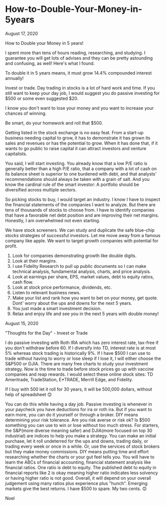 # How-to-Double-Your-Money-in-5years

August 17, 2020

How to Double your Money in 5 years!

I spent more than tens of hours reading, researching, and studying. I guarantee you
will get lots of advises and they can be pretty astounding and confusing, as well!
Here's what I found.

To double it in 5 years means, it must grow 14.4% compounded interest annually!

Invest or trade. Day trading in stocks is a lot of hard work and time. If you still 
want to keep your day job, I would suggest you do passive investing for $500 or some 
even suggested $20.

I know you don't want to lose your money and you want to increase your chances of
winning.

Be smart, do your homework and roll that $500.

Getting listed in the stock exchange is no easy feat. From a start-up business needing
capital to grow, it has to demonstrate it has grown its sales and revenues or has 
the potential to grow. When it has done that, if it wants to go public to raise
capital it can attract investors and venture capitalists.

You said, I will start investing. You already know that a low P/E ratio
is generally better than a high P/E ratio, that a company with a lot of cash on its
balance sheet is superior to one burdened with debt, and that analysts' recommendations
should always be taken with a grain of salt. And you know the cardinal rule of the
smart investor: A portfolio should be diversified across multiple sectors.

So picking stocks to buy, I would target an industry. I know I have to inspect the 
financial statements of the companies I want to analyze. But there are tens of thousands
of stocks to choose from. I have to identify companies that have a favorable net debt
position and are improving their net margins. Honestly, I am overwhelmed not even starting.

We have stock screeners. We can study and duplicate the safe blue-chip stocks strategies
of successful investors. Let me move away from a famous company like apple. We want to
target growth companies with potential for profit.

1. Look for companies demonstrating growth like double digits. 
2. Look at their margins.
3. I use Fidelity Research to pull up public documents so I can make technical analysis,
   fundamental analysis, charts, and price analysis.
4. Look at earnings per share, EPS, market values, debt to equity ratios, cash flow.
5. Look at stock price performance, dividends, etc.
6. Listen to relevant business news.
7. Make your list and rank how you want to bet on your money, get quote. Dont' worry about
   the ups and downs for the next 5 years.
8. You just made a smart investment decision.
9. Relax and enjoy life and see you in the next 5 years with double money!

August 15, 2020

"Thoughts for the Day" - Invest or Trade

I do passive investing with Roth IRA which has zero interest rate, tax-free if you don't withdraw before 60. If I diversify into TD, interest rate is at most 5% whereas stock trading is historically 9%. If I have $500 I can use to trade without having to worry or lose sleep if I lose it, I will either choose the S&P500 or DJIA. There are many free charts to study your investment strategy. Now is the time to trade before stock prices go up with vaccine companies and reap rewards. I would select these online stock sites: TD Ameritrade, TradeStation, E*TRADE, Merrill Edge, and Fidelity. 

If I buy with 500 let it roll for 30 years, it will be 500,000 dollars, without help of spreadsheet 😊

You can do this while having a day job. Passive investing is whenever in your paycheck you have deductions for ira or roth ira. But if you want to earn more, you can do it yourself or through a broker. DIY means determining your risk tolerance. Are you risk averse or risk ok? Is $500 something you can use to win or lose without too much stress. For starters, the S&P(more diverse meaning safer) and DJIA(more focused on top 30 industrial) are indices to help you make a strategy. You can make an initial purchase, let it roll undeterred for the ups and downs, trading daily, or trading every week or once in a while. Or, use the services of stock brokers but they make money commissions. DIY means putting time and effort researching whether the charts or your gut feel tells you. You will have to learn the ABCs of financial accounting, financial statement analysis like financial ratios. One ratio is debt to equity. The published debt to equity in financial reports like 2 is okay meaning higher ratio indicates less solvency or having higher ratio is not good. Overall, it will depend on your overall judgement using many ratios plus experience plus "hunch". Emerging markets give the best returns. I have $500 to spare. My two cents. 😊

Noel
